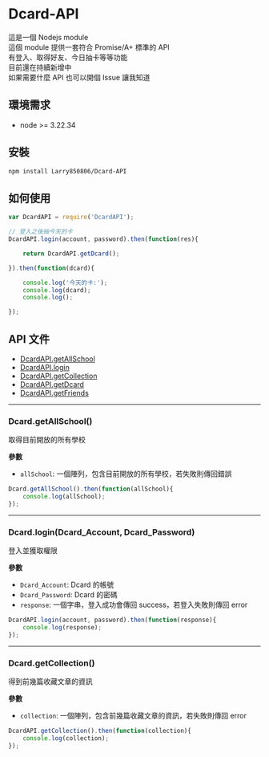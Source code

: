 # Dcard-API

這是一個 Nodejs module<br>
這個 module 提供一套符合 Promise/A+ 標準的 API<br>
有登入、取得好友、今日抽卡等等功能<br>
目前還在持續新增中<br>
如果需要什麼 API 也可以開個 Issue 讓我知道<br>

## 環境需求

- node >= 3.22.34

## 安裝

```bash
npm install Larry850806/Dcard-API
```

## 如何使用

```js
var DcardAPI = require('DcardAPI');

// 登入之後抽今天的卡
DcardAPI.login(account, password).then(function(res){

    return DcardAPI.getDcard();

}).then(function(dcard){

    console.log('今天的卡:');
    console.log(dcard);
    console.log();

});
```
    
## API 文件
- [DcardAPI.getAllSchool](#getAllSchool)
- [DcardAPI.login](#login)
- [DcardAPI.getCollection](#getCollection)
- [DcardAPI.getDcard](#getDcard)
- [DcardAPI.getFriends](#getFriends)

---

<a name="getAllSchool"></a>

### Dcard.getAllSchool()

取得目前開放的所有學校<br>

__參數__

- `allSchool`: 一個陣列，包含目前開放的所有學校，若失敗則傳回錯誤

```js
Dcard.getAllSchool().then(function(allSchool){
    console.log(allSchool);
});
```

---

<a name="login"></a>

### Dcard.login(Dcard_Account, Dcard_Password)

登入並獲取權限<br>

__參數__

- `Dcard_Account`: Dcard 的帳號
- `Dcard_Password`: Dcard 的密碼
- `response`: 一個字串，登入成功會傳回 success，若登入失敗則傳回 error

```js
DcardAPI.login(account, password).then(function(response){
    console.log(response);
});
```

---

<a name="getCollection"></a>

### Dcard.getCollection()

得到前幾篇收藏文章的資訊<br>

__參數__

- `collection`: 一個陣列，包含前幾篇收藏文章的資訊，若失敗則傳回 error

```js
DcardAPI.getCollection().then(function(collection){
    console.log(collection);
});
```
